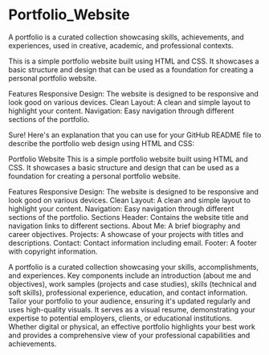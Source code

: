 # Portfolio_Website
A portfolio is a curated collection showcasing skills, achievements, and experiences, used in creative, academic, and professional contexts.

This is a simple portfolio website built using HTML and CSS. It showcases a basic structure and design that can be used as a foundation for creating a personal portfolio website.

Features
Responsive Design: The website is designed to be responsive and look good on various devices.
Clean Layout: A clean and simple layout to highlight your content.
Navigation: Easy navigation through different sections of the portfolio.



Sure! Here's an explanation that you can use for your GitHub README file to describe the portfolio web design using HTML and CSS:

Portfolio Website
This is a simple portfolio website built using HTML and CSS. It showcases a basic structure and design that can be used as a foundation for creating a personal portfolio website.

Features
Responsive Design: The website is designed to be responsive and look good on various devices.
Clean Layout: A clean and simple layout to highlight your content.
Navigation: Easy navigation through different sections of the portfolio.
Sections
Header: Contains the website title and navigation links to different sections.
About Me: A brief biography and career objectives.
Projects: A showcase of your projects with titles and descriptions.
Contact: Contact information including email.
Footer: A footer with copyright information.


A portfolio is a curated collection showcasing your skills, accomplishments, and experiences. Key components include an introduction (about me and objectives), work samples (projects and case studies), skills (technical and soft skills), professional experience, education, and contact information. Tailor your portfolio to your audience, ensuring it's updated regularly and uses high-quality visuals. It serves as a visual resume, demonstrating your expertise to potential employers, clients, or educational institutions. Whether digital or physical, an effective portfolio highlights your best work and provides a comprehensive view of your professional capabilities and achievements.
